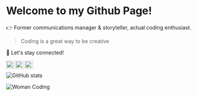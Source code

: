 # Welcome to my Github Page! 
:point_right: Former communications manager & storyteller, actual coding enthusiast.  

> Coding is a great way to be creative   

:rocket: Let's stay connected!

<a href="https://github.com/tatjanafichtner">
  <img align="left" alt="Tatjana's Github" width="22px" src="https://cdn.jsdelivr.net/npm/simple-icons@v3/icons/github.svg" />
  </a>
  
<a href="https://www.linkedin.com/in/https://www.linkedin.com/in/tatjanafichtner/">
  <img align="left" alt="Tatjana's Linkdein" width="22px" src="https://cdn.jsdelivr.net/npm/simple-icons@v3/icons/linkedin.svg" />
  </a>
  
<a href="https://twitter.com/tatjanafichtner">
  <img align="left" alt="Tatjana's Twitter" width="22px" src="https://cdn.jsdelivr.net/npm/simple-icons@v3/icons/twitter.svg" />
</a>  

<br>
  
![GitHub stats](https://github-readme-stats.vercel.app/api?username=tatjanafichtner&show_icons=true)

![Woman Coding](https://cdn.dribbble.com/users/331265/screenshots/2542587/gabi-d.gif)
